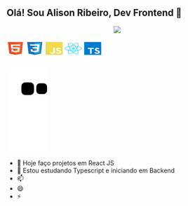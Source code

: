 ## Olá! Sou Alison Ribeiro, Dev Frontend 👋

<div align="center">
  <a href="https://github.com/alisonluri">
  <img height="160em" src="https://github-readme-stats.vercel.app/api?username=alisonluri&show_icons=true&theme=dark&include_all_commits=true&count_private=true"/>

  </a>
</div>
<div style="display: inline_block"><br>
  <img align="center" alt="AlisonLuRi-HTML" height="30" width="40" src="https://raw.githubusercontent.com/devicons/devicon/master/icons/html5/html5-original.svg">
  <img align="center" alt="AlisonLuRi-CSS" height="30" width="40" src="https://raw.githubusercontent.com/devicons/devicon/master/icons/css3/css3-original.svg">
  <img align="center" alt="AlisonLuRi-Js" height="30" width="40" src="https://raw.githubusercontent.com/devicons/devicon/master/icons/javascript/javascript-plain.svg">
  <img align="center" alt="AlisonLuRi-React" height="30" width="40" src="https://raw.githubusercontent.com/devicons/devicon/master/icons/react/react-original.svg">
    <img align="center" alt="AlisonLuRi-Ts" height="30" width="40" src="https://raw.githubusercontent.com/devicons/devicon/master/icons/typescript/typescript-plain.svg">
</div>

##
![snake gif](https://github.com/alisonluri/alisonluri/blob/output/github-contribution-grid-snake.svg)

- 🔭 Hoje faço projetos em React JS
- 🌱 Estou estudando Typescript e iniciando em Backend
- 📫 
- 😄 
- ⚡ 

